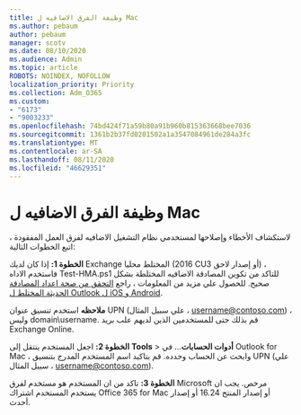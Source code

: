 ```yaml
---
title: وظيفة الفرق الاضافيه ل Mac
ms.author: pebaum
author: pebaum
manager: scotv
ms.date: 08/10/2020
ms.audience: Admin
ms.topic: article
ROBOTS: NOINDEX, NOFOLLOW
localization_priority: Priority
ms.collection: Adm_O365
ms.custom:
- "6173"
- "9003233"
ms.openlocfilehash: 74bd424f71a59b80a91b960b815363668bee7036
ms.sourcegitcommit: 1361b2b37fd0201502a1a3547084961de284a3fc
ms.translationtype: MT
ms.contentlocale: ar-SA
ms.lasthandoff: 08/11/2020
ms.locfileid: "46629351"
---
```

# <a name="teams-add-in-for-mac"></a>وظيفة الفرق الاضافيه ل Mac

لاستكشاف الأخطاء وإصلاحها لمستخدمي نظام التشغيل الاضافيه لفرق العمل المفقودة ، اتبع الخطوات التالية:

**الخطوة 1:** إذا كان لديك Exchange المختلط محليا (2016 CU3 أو إصدار لاحق) ، فاستخدم الاداه Test-HMA.ps1 للتاكد من تكوين المصادقة الاضافيه المختلطة بشكل صحيح. للحصول علي مزيد من المعلومات ، راجع [التحقق من صحة اعداد المصادقة الحديثة المختلط ل Outlook ل iOS و Android](https://aka.ms/AA980zq).  

**ملاحظه** استخدم تنسيق عنوان UPN (علي سبيل المثال ، [username@contoso.com](mailto:username@contoso.com)) ، وليس domain\username. قم بذلك حتى للمستخدمين الذين لديهم علب بريد Exchange Online.

**الخطوة 2:** اجعل المستخدم ينتقل إلى **Tools**  >  **أدوات الحسابات**... في Outlook for Mac ، وابحث عن الحساب وحدده. قم بتاكيد اسم المستخدم المدرج بتنسيق UPN (علي سبيل المثال ، [username@contoso.com](mailto:username@contoso.com)).

**الخطوة 3:** تاكد من ان المستخدم هو مستخدم لفرق Microsoft مرخص. يجب ان يستخدم المستخدم اشتراك Office 365 for Mac أو إصدار المنتج 16.24 أو إصدار أحدث.